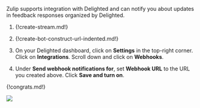 Zulip supports integration with Delighted and can notify you
about updates in feedback responses organized by Delighted.

1. {!create-stream.md!}

1. {!create-bot-construct-url-indented.md!}

1. On your Delighted dashboard, click on **Settings** in the
   top-right corner. Click on **Integrations**. Scroll down
   and click on **Webhooks**.

1. Under **Send webhook notifications for**, set **Webhook URL**
   to the URL you created above. Click **Save and turn on**.

{!congrats.md!}

![](/static/images/integrations/delighted/001.png)
